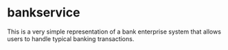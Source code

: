 # bankservice
This is a very simple representation of a bank enterprise system that allows users to handle typical banking transactions. 
